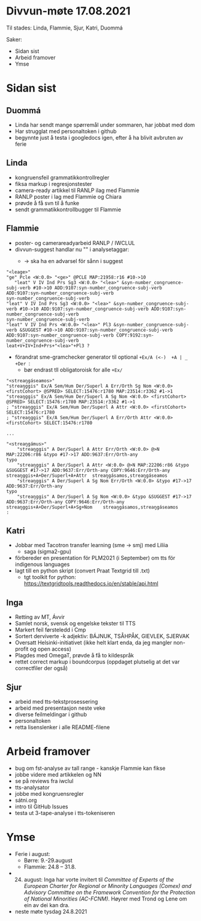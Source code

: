 # Divvun-møte 17.08.2021

Til stades: Linda, Flammie, Sjur, Katri, Duommá

Saker:
* Sidan sist
* Arbeid framover
* Ymse

# Sidan sist

## Duommá
* Linda har sendt mange spørremål under sommaren, har jobbat med dom
* Har strugglat med personaltoken i github
* begynnte just å testa i googledocs igen, efter å ha blivit avbruten av ferie

## Linda
* kongruensfeil grammatikkontrollregler
* fiksa markup i regresjonstester
* camera-ready artikkel til RANLP  ilag med Flammie
* RANLP poster i lag med Flammie og Chiara
* prøvde å få svn til å funke
* sendt grammatikkontrollbugger til Flammie

## Flammie
* poster- og camerareadyarbeid RANLP / IWCLUL
* divvun-suggest handlar nu "<ordform>" i analysetaggar:
    * -> ska ha en advarsel för sånn i suggest
```
"<leage>"
"ge" Pcle <W:0.0> "<ge>" @PCLE MAP:21958:r16 #10->10
   "leat" V IV Ind Prs Sg3 <W:0.0> "<lea>" &syn-number_congruence-subj-verb #10->10 ADD:9107:syn-number_congruence-subj-verb ADD:9107:syn-number_congruence-subj-verb
syn-number_congruence-subj-verb
"leat" V IV Ind Prs Sg3 <W:0.0> "<lea>" &syn-number_congruence-subj-verb #10->10 ADD:9107:syn-number_congruence-subj-verb ADD:9107:syn-number_congruence-subj-verb
syn-number_congruence-subj-verb
"leat" V IV Ind Prs <W:0.0> "<lea>" Pl3 &syn-number_congruence-subj-verb &SUGGEST #10->10 ADD:9107:syn-number_congruence-subj-verb ADD:9107:syn-number_congruence-subj-verb COPY:9192:syn-number_congruence-subj-verb
leat+V+IV+Ind+Prs+"<lea>"+Pl3 ?
```
* förandrat sme-gramchecker generator til optional `+Ex/A (<-)  +A | _ +Der `:
    * bør endrast tll obligatoroisk for alle `+Ex/`
```
"<streaŋgáseamos>"
"streaŋggis" Ex/A Sem/Hum Der/Superl A Err/Orth Sg Nom <W:0.0> <firstCohort> @SPRED> SELECT:15476:r1780 MAP:23514:r3362 #1->1
"streaŋggis" Ex/A Sem/Hum Der/Superl A Sg Nom <W:0.0> <firstCohort> @SPRED> SELECT:15476:r1780 MAP:23514:r3362 #1->1
; "streaŋggis" Ex/A Sem/Hum Der/Superl A Attr <W:0.0> <firstCohort> SELECT:15476:r1780
; "streaŋggis" Ex/A Sem/Hum Der/Superl A Err/Orth Attr <W:0.0> <firstCohort> SELECT:15476:r1780

...

"<streaŋgámus>"
    "streaŋggis" A Der/Superl A Attr Err/Orth <W:0.0> @>N MAP:22206:r86 &typo #17->17 ADD:9637:Err/Orth-any
typo
    "streaŋggis" A Der/Superl A Attr <W:0.0> @>N MAP:22206:r86 &typo &SUGGEST #17->17 ADD:9637:Err/Orth-any COPY:9646:Err/Orth-any
streaŋggis+A+Der/Superl+A+Attr  streaŋgásamos,streaŋgáseamos
    "streaŋggis" A Der/Superl A Sg Nom Err/Orth <W:0.0> &typo #17->17 ADD:9637:Err/Orth-any
typo
    "streaŋggis" A Der/Superl A Sg Nom <W:0.0> &typo &SUGGEST #17->17 ADD:9637:Err/Orth-any COPY:9646:Err/Orth-any
streaŋggis+A+Der/Superl+A+Sg+Nom    streaŋgásamos,streaŋgáseamos
:
```

## Katri
* Jobbar med Tacotron transfer learning (sme -> smj) med Liliia
    * saga (sigma2-gpu)
* förbereder en presentation för PLM2021 (i September) om tts för indigenous languages
* lagt till en python skript (convert Praat Textgrid till .txt)
    * tgt toolkit for python: https://textgridtools.readthedocs.io/en/stable/api.html

## Inga
* Retting av MT, Ávvir
* Samlet norsk, svensk og engelske tekster til TTS
* Markert feil førsteledd i Cmp
* Sortert derviverte -k adjektiv: BÁJNUK, TSÅHPÅK, GIEVLEK, SJERVAK
* Oversatt Helsinki-initiativet (ikke helt klart enda, da jeg mangler non-profit og open access)
* Plagdes med OmegaT, prøvde å få to kildespråk
* rettet correct markup i boundcorpus (oppdaget plutselig at det var correctfiler der også)

## Sjur
* arbeid med tts-tekstprosessering
* arbeid med presentasjon neste veke
* diverse feilmeldingar i github
* personaltoken
* retta lisenslenker i alle README-filene

# Arbeid framover
* bug om fst-analyse av tall range - kanskje Flammie kan fikse
* jobbe videre med artikkelen og NN
* se på reviews fra iwclul
* tts-analysator
* jobbe med kongruensregler
* sátni.org
* intro til GitHub Issues
* testa ut 3-tape-analyse i tts-tokeniseren

# Ymse
* Ferie i august:
    * Børre: 9.-29.august
    * Flammie: 24.8 – 31.8.
* 24. august: Inga har vorte invitert til *Committee of Experts of the European Charter for Regional or Minority Languages (Comex) and Advisory Committee on the Framework Convention for the Protection of National Minorities (AC-FCNM)*. Høyrer med Trond og Lene om ein av dei kan dra.
* neste møte tysdag 24.8.2021
